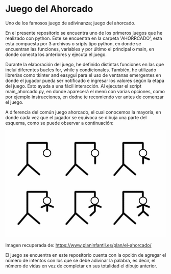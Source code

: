 # Juego del Ahorcado
Uno de los famosos juego de adivinanza; juego del ahorcado.

En el presente repositorio se encuentra uno de los primeros juegos que he realizado con python. Este se encuentra en la carpeta 'AHORRCADO', esta esta compuesta por 3 archivos o sripts tipo python, en donde se encuentran las funciones, variables y por último el principal o main, en donde conecta los anteriores y ejecuta el juego.

Durante la elaboración del juego, he definido distintas funciones en las que incluí diferentes bucles for, while y condicionales. También, he utilizado librerías como tkinter and easygui para el uso de ventanas emergentes en donde el jugador pueda ser notificado e ingresar los valores según la etapa del juego. Esto ayuda a una fácil interacción. Al ejecutar el script main_ahorcado.py, en donde aparecerá el menú con varias opciones, como por ejemplo instrucciones, en dodne te recomiendo ver antes de comenzar el juego.

A diferencia del común juego ahorcado, el cual conocemos la mayoría, en donde cada vez que el jugador se equivoca se dibuja una parte del esquema, como se puede observar a continuación:

![](IMAGES/el-ahorcado.jpg)

Imagen recuperada de: https://www.planinfantil.es/plan/el-ahorcado/

El juego se encuentra en este repositorio cuenta con la opción de agregar el número de intentos con los que se debe adivinar la palabra, es decir, el número de vidas en vez de completar en sus totalidad el dibujo anterior.
